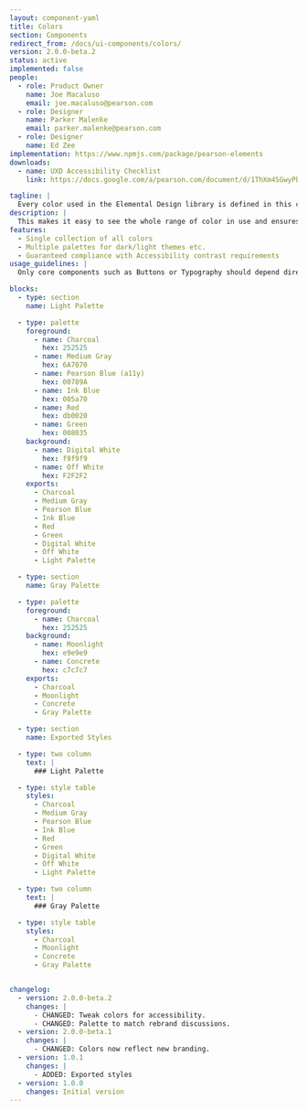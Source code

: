 ```yaml
---
layout: component-yaml
title: Colors
section: Components
redirect_from: /docs/ui-components/colors/
version: 2.0.0-beta.2
status: active
implemented: false
people:
  - role: Product Owner
    name: Joe Macaluso
    email: joe.macaluso@pearson.com
  - role: Designer
    name: Parker Malenke
    email: parker.malenke@pearson.com
  - role: Designer
    name: Ed Zee
implementation: https://www.npmjs.com/package/pearson-elements
downloads:
  - name: UXD Accessibility Checklist
    link: https://docs.google.com/a/pearson.com/document/d/1ThXm4SGwyPb3wtlJGmOWLTRCIWERcLsjtP-jlkGjwAY/edit?usp=sharing

tagline: |
  Every color used in the Elemental Design library is defined in this component.
description: |
  This makes it easy to see the whole range of color in use and ensures we don't have 3 different versions of the same blue. Colors are organized into *Palettes* which contain *Foreground*, *Background*, and *Accent* colors. Any combination of foreground and background colors from the same palette are guaranteed to have sufficient contrast to meet WCAG 2.0 AA guidelines. Accent colors have no contrast guarantee and can be used for visual decoration (separator lines, for example) but not text.
features:
  - Single collection of all colors
  - Multiple palettes for dark/light themes etc.
  - Guaranteed compliance with Accessibility contrast requirements
usage_guidelines: |
  Only core components such as Buttons or Typography should depend directly on the colors component. Higher level components should get their colors indirectly from the core set of components. This makes it easy to update the color usage across the library.

blocks:
  - type: section
    name: Light Palette

  - type: palette
    foreground:
      - name: Charcoal
        hex: 252525
      - name: Medium Gray
        hex: 6A7070
      - name: Pearson Blue (a11y)
        hex: 00789A
      - name: Ink Blue
        hex: 005a70
      - name: Red
        hex: db0020
      - name: Green
        hex: 008035
    background:
      - name: Digital White
        hex: f9f9f9
      - name: Off White
        hex: F2F2F2
    exports:
      - Charcoal
      - Medium Gray
      - Pearson Blue
      - Ink Blue
      - Red
      - Green
      - Digital White
      - Off White
      - Light Palette

  - type: section
    name: Gray Palette

  - type: palette
    foreground:
      - name: Charcoal
        hex: 252525
    background:
      - name: Moonlight
        hex: e9e9e9
      - name: Concrete
        hex: c7c7c7
    exports:
      - Charcoal
      - Moonlight
      - Concrete
      - Gray Palette

  - type: section
    name: Exported Styles

  - type: two column
    text: |
      ### Light Palette

  - type: style table
    styles:
      - Charcoal
      - Medium Gray
      - Pearson Blue
      - Ink Blue
      - Red
      - Green
      - Digital White
      - Off White
      - Light Palette

  - type: two column
    text: |
      ### Gray Palette

  - type: style table
    styles:
      - Charcoal
      - Moonlight
      - Concrete
      - Gray Palette


changelog:
  - version: 2.0.0-beta.2
    changes: |
      - CHANGED: Tweak colors for accessibility.
      - CHANGED: Palette to match rebrand discussions.
  - version: 2.0.0-beta.1
    changes: |
      - CHANGED: Colors now reflect new branding.
  - version: 1.0.1
    changes: |
      - ADDED: Exported styles
  - version: 1.0.0
    changes: Initial version
---
```

